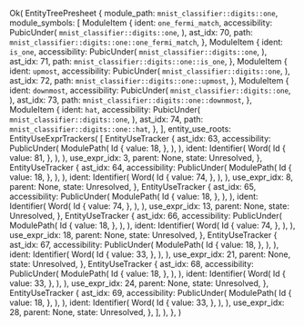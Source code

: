 Ok(
    EntityTreePresheet {
        module_path: `mnist_classifier::digits::one`,
        module_symbols: [
            ModuleItem {
                ident: `one_fermi_match`,
                accessibility: PubicUnder(
                    `mnist_classifier::digits::one`,
                ),
                ast_idx: 70,
                path: `mnist_classifier::digits::one::one_fermi_match`,
            },
            ModuleItem {
                ident: `is_one`,
                accessibility: PubicUnder(
                    `mnist_classifier::digits::one`,
                ),
                ast_idx: 71,
                path: `mnist_classifier::digits::one::is_one`,
            },
            ModuleItem {
                ident: `upmost`,
                accessibility: PubicUnder(
                    `mnist_classifier::digits::one`,
                ),
                ast_idx: 72,
                path: `mnist_classifier::digits::one::upmost`,
            },
            ModuleItem {
                ident: `downmost`,
                accessibility: PubicUnder(
                    `mnist_classifier::digits::one`,
                ),
                ast_idx: 73,
                path: `mnist_classifier::digits::one::downmost`,
            },
            ModuleItem {
                ident: `hat`,
                accessibility: PubicUnder(
                    `mnist_classifier::digits::one`,
                ),
                ast_idx: 74,
                path: `mnist_classifier::digits::one::hat`,
            },
        ],
        entity_use_roots: EntityUseExprTrackers(
            [
                EntityUseTracker {
                    ast_idx: 63,
                    accessibility: PublicUnder(
                        ModulePath(
                            Id {
                                value: 18,
                            },
                        ),
                    ),
                    ident: Identifier(
                        Word(
                            Id {
                                value: 81,
                            },
                        ),
                    ),
                    use_expr_idx: 3,
                    parent: None,
                    state: Unresolved,
                },
                EntityUseTracker {
                    ast_idx: 64,
                    accessibility: PublicUnder(
                        ModulePath(
                            Id {
                                value: 18,
                            },
                        ),
                    ),
                    ident: Identifier(
                        Word(
                            Id {
                                value: 74,
                            },
                        ),
                    ),
                    use_expr_idx: 8,
                    parent: None,
                    state: Unresolved,
                },
                EntityUseTracker {
                    ast_idx: 65,
                    accessibility: PublicUnder(
                        ModulePath(
                            Id {
                                value: 18,
                            },
                        ),
                    ),
                    ident: Identifier(
                        Word(
                            Id {
                                value: 74,
                            },
                        ),
                    ),
                    use_expr_idx: 13,
                    parent: None,
                    state: Unresolved,
                },
                EntityUseTracker {
                    ast_idx: 66,
                    accessibility: PublicUnder(
                        ModulePath(
                            Id {
                                value: 18,
                            },
                        ),
                    ),
                    ident: Identifier(
                        Word(
                            Id {
                                value: 74,
                            },
                        ),
                    ),
                    use_expr_idx: 18,
                    parent: None,
                    state: Unresolved,
                },
                EntityUseTracker {
                    ast_idx: 67,
                    accessibility: PublicUnder(
                        ModulePath(
                            Id {
                                value: 18,
                            },
                        ),
                    ),
                    ident: Identifier(
                        Word(
                            Id {
                                value: 33,
                            },
                        ),
                    ),
                    use_expr_idx: 21,
                    parent: None,
                    state: Unresolved,
                },
                EntityUseTracker {
                    ast_idx: 68,
                    accessibility: PublicUnder(
                        ModulePath(
                            Id {
                                value: 18,
                            },
                        ),
                    ),
                    ident: Identifier(
                        Word(
                            Id {
                                value: 33,
                            },
                        ),
                    ),
                    use_expr_idx: 24,
                    parent: None,
                    state: Unresolved,
                },
                EntityUseTracker {
                    ast_idx: 69,
                    accessibility: PublicUnder(
                        ModulePath(
                            Id {
                                value: 18,
                            },
                        ),
                    ),
                    ident: Identifier(
                        Word(
                            Id {
                                value: 33,
                            },
                        ),
                    ),
                    use_expr_idx: 28,
                    parent: None,
                    state: Unresolved,
                },
            ],
        ),
    },
)